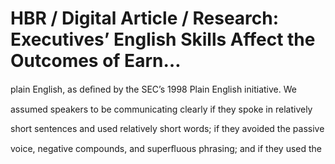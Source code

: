 # HBR / Digital Article / Research: Executives’ English Skills Affect the Outcomes of Earn…

plain English, as deﬁned by the SEC’s 1998 Plain English initiative. We

assumed speakers to be communicating clearly if they spoke in relatively

short sentences and used relatively short words; if they avoided the passive

voice, negative compounds, and superﬂuous phrasing; and if they used the